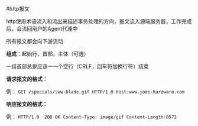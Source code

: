 #http报文

http使用术语流入和流出来描述事务处理的方向，报文流入源端服务器，工作完成后，会流回用户的Agent代理中

所有报文都会向下游流动

**组成**：起始行，首部，主体（可选）

一组首部总是应该一一个空行（CRLF，回车符加换行符）结束

**请求报文的格式：**

<method><request-URL><version>

<headers>

<entity-body>

例：
`GET /specials/saw-blade.gif HTTP/1.0
       Host:www.joes-hardware.com`
       
**响应报文的格式：**

<version><status-code><reason-phrase>

<headers>

<entity-body>

例：
`HTTP/1.0  200 OK
        Content-Type: image/gif
        Content-Length:8572`
